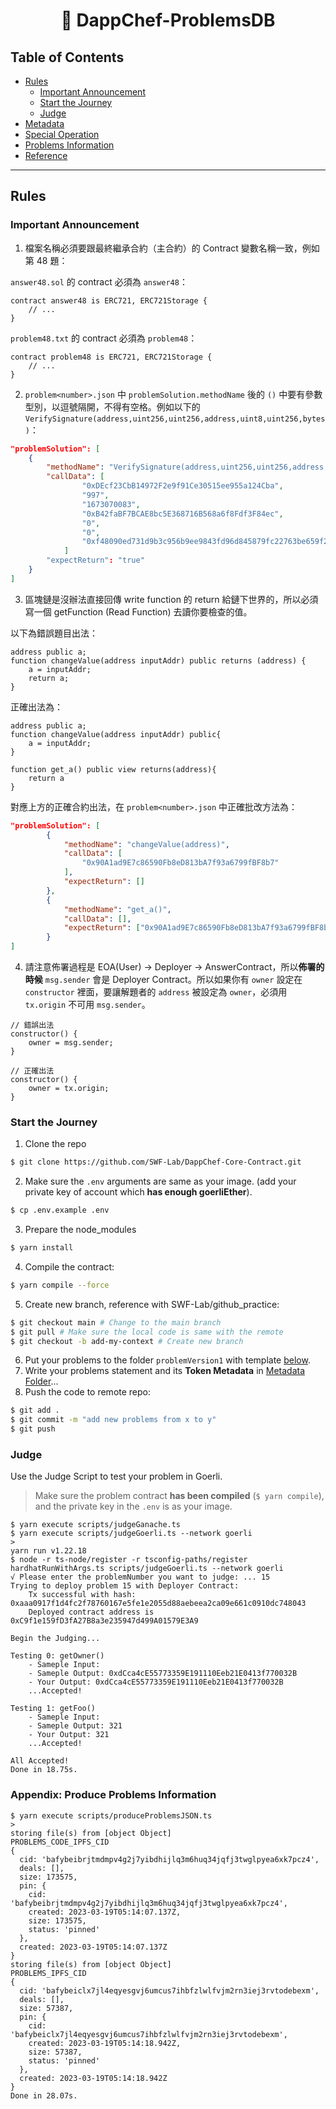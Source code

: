 <p align="center">
    <h1 align="center">
        🍩 DappChef-ProblemsDB
    </h1>
</p>

## Table of Contents

- [Rules](#rules)
    - [Important Announcement](#important-announcement)
    - [Start the Journey](#start-the-journey)
    - [Judge](#judge)
- [Metadata](./doc/metadata.md)
- [Special Operation](./doc/special-operations.md)
- [Problems Information](./doc/problems-info.md)
- [Reference](./doc/reference.md)

---

## Rules

### Important Announcement

1. 檔案名稱必須要跟最終繼承合約（主合約）的 Contract 變數名稱一致，例如第 48 題：

`answer48.sol` 的 contract 必須為 `answer48`：
```solidity
contract answer48 is ERC721, ERC721Storage {
    // ...
}
```
`problem48.txt` 的 contract 必須為 `problem48`：
```solidity
contract problem48 is ERC721, ERC721Storage {
    // ...
}
```

2. `problem<number>.json` 中 `problemSolution.methodName` 後的 `()` 中要有參數型別，以逗號隔開，不得有空格。例如以下的 `VerifySignature(address,uint256,uint256,address,uint8,uint256,bytes)`：
```JSON
"problemSolution": [
    {
        "methodName": "VerifySignature(address,uint256,uint256,address,uint8,uint256,bytes)",
        "callData": [
                "0xDEcf23CbB14972F2e9f91Ce30515ee955a124Cba",
                "997",
                "1673070083",
                "0xB42faBF7BCAE8bc5E368716B568a6f8Fdf3F84ec",
                "0",
                "0",
                "0xf48090ed731d9b3c956b9ee9843fd96d845879fc22763be659f2fb6f8229b52c245e72e3fb3540e969970333d52fa307b80cb3a04d088364f26c527c4767cb681b"
            ]
        "expectReturn": "true"
    }
]
```

3. 區塊鏈是沒辦法直接回傳 write function 的 return 給鏈下世界的，所以必須寫一個 getFunction (Read Function) 去讀你要檢查的值。

以下為錯誤題目出法：
```solidity
address public a;
function changeValue(address inputAddr) public returns (address) {  
    a = inputAddr;
    return a;
}
```

正確出法為：
```solidity
address public a;
function changeValue(address inputAddr) public{  
    a = inputAddr;
}

function get_a() public view returns(address){
    return a
}
```

對應上方的正確合約出法，在 `problem<number>.json` 中正確批改方法為：
```JSON
"problemSolution": [
        {
            "methodName": "changeValue(address)",
            "callData": [
                "0x90A1ad9E7c86590Fb8eD813bA7f93a6799fBF8b7"
            ],
            "expectReturn": []
        },
        {
            "methodName": "get_a()",
            "callData": [],
            "expectReturn": ["0x90A1ad9E7c86590Fb8eD813bA7f93a6799fBF8b7"]
        }
]
```

4. 請注意佈署過程是 EOA(User) -> Deployer -> AnswerContract，所以**佈署的時候** `msg.sender` 會是 Deployer Contract。所以如果你有 `owner` 設定在 `constructor` 裡面，要讓解題者的 `address` 被設定為 `owner`，必須用 `tx.origin` 不可用 `msg.sender`。
```solidity
// 錯誤出法
constructor() {
    owner = msg.sender;
}

// 正確出法
constructor() {
    owner = tx.origin;
}
```

### Start the Journey

1. Clone the repo
```bash
$ git clone https://github.com/SWF-Lab/DappChef-Core-Contract.git
```
2. Make sure the `.env` arguments are same as your image. (add your private key of account which **has enough goerliEther**).
```bash
$ cp .env.example .env
```
3. Prepare the node_modules
```bash
$ yarn install
```
4. Compile the contract:
```bash
$ yarn compile --force
```
5. Create new branch, reference with SWF-Lab/github_practice:
```bash
$ git checkout main # Change to the main branch
$ git pull # Make sure the local code is same with the remote
$ git checkout -b add-my-context # Create new branch
```
6. Put your problems to the folder `problemVersion1` with template [below](#problems-metadata-template).
7. Write your problems statement and its **Token Metadata** in [Metadata Folder](/Metadata)...
8. Push the code to remote repo:
```bash
$ git add .
$ git commit -m "add new problems from x to y"
$ git push
```

### Judge 

Use the Judge Script to test your problem in Goerli.

> Make sure the problem contract **has been compiled** (`$ yarn compile`), and the private key in the `.env` is as your image.

```
$ yarn execute scripts/judgeGanache.ts
$ yarn execute scripts/judgeGoerli.ts --network goerli
>
yarn run v1.22.18
$ node -r ts-node/register -r tsconfig-paths/register hardhatRunWithArgs.ts scripts/judgeGoerli.ts --network goerli
√ Please enter the problemNumber you want to judge: ... 15
Trying to deploy problem 15 with Deployer Contract:
    Tx successful with hash: 0xaaa0917f1d4fc2f78760167e5fe1e2055d88aebeea2ca09e661c0910dc748043
    Deployed contract address is 0xC9f1e159fD3fA27B8a3e235947d499A01579E3A9

Begin the Judging...

Testing 0: getOwner()
    - Sameple Input:
    - Sameple Output: 0xdCca4cE55773359E191110Eeb21E0413f770032B
    - Your Output: 0xdCca4cE55773359E191110Eeb21E0413f770032B
    ...Accepted!

Testing 1: getFoo()
    - Sameple Input:
    - Sameple Output: 321
    - Your Output: 321
    ...Accepted!

All Accepted!
Done in 18.75s.
```
### Appendix: Produce Problems Information

```
$ yarn execute scripts/produceProblemsJSON.ts
>
storing file(s) from [object Object]
PROBLEMS_CODE_IPFS_CID
{
  cid: 'bafybeibrjtmdmpv4g2j7yibdhijlq3m6huq34jqfj3twglpyea6xk7pcz4',
  deals: [],
  size: 173575,
  pin: {
    cid: 'bafybeibrjtmdmpv4g2j7yibdhijlq3m6huq34jqfj3twglpyea6xk7pcz4',
    created: 2023-03-19T05:14:07.137Z,
    size: 173575,
    status: 'pinned'
  },
  created: 2023-03-19T05:14:07.137Z
}
storing file(s) from [object Object]
PROBLEMS_IPFS_CID
{
  cid: 'bafybeiclx7jl4eqyesgvj6umcus7ihbfzlwlfvjm2rn3iej3rvtodebexm',
  deals: [],
  size: 57387,
  pin: {
    cid: 'bafybeiclx7jl4eqyesgvj6umcus7ihbfzlwlfvjm2rn3iej3rvtodebexm',
    created: 2023-03-19T05:14:18.942Z,
    size: 57387,
    status: 'pinned'
  },
  created: 2023-03-19T05:14:18.942Z
}
Done in 28.07s.
```